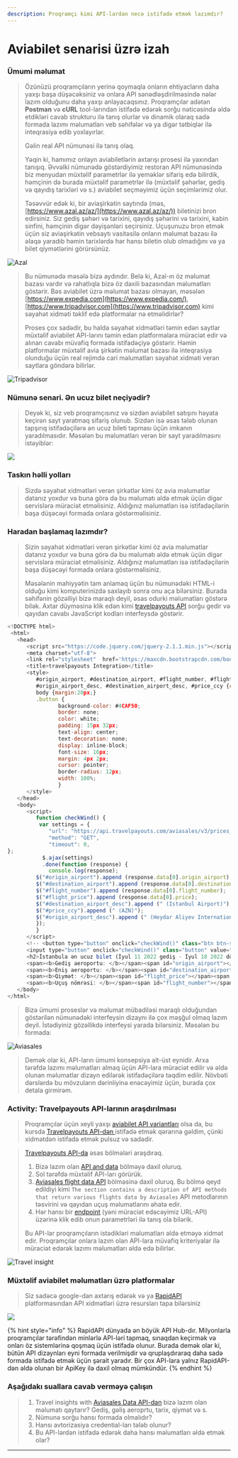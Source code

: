 ```yaml
---
description: Proqramçı kimi API-lardan necə istifadə etmək lazımdır?
---
```


# Aviabilet senarisi üzrə izah

### Ümumi məlumat&#x20;

> Özünüzü proqramçıların yerinə qoymaqla onların ehtiyacların daha yaxşı başa düşəcəksiniz və onlara API sənədləşdirilməsində nələr lazım olduğunu daha yaxşı anlayacaqsınız. Proqramçılar adətən **Postman** və **cURL** tool-larından istifadə edərək sorğu nəticəsində əldə etdikləri cavab strukturu ilə tanış olurlar və dinamik olaraq sadə formada lazımı məlumatları veb səhifələr və ya digər tətbiqlər ilə inteqrasiya edib yoxlayırlar.
>
> Gəlin real API nümunəsi ilə tanış olaq.&#x20;
>
> Yəqin ki, hamımız onlayn aviabiletlərin axtarışı prosesi ilə yaxından tanışıq. Əvvəlki nümunədə göstərdiyimiz restoran API nümunəsində biz menyudan müxtəlif parametrlər ilə yeməklər sifariş edə bilirdik, həmçinin də burada müxtəlif parametrlər ilə (müxtəlif şəhərlər, gediş və qayıdış tarixləri və s.) aviabilet seçməyimiz üçün seçimlərimiz olur.
>
> Təsəvvür edək ki, bir aviaşirkətin saytında (məs, [https://www.azal.az/az/](https://www.azal.az/az/)) biletinizi bron edirsiniz. Siz gediş şəhəri və tarixini, qayıdış şəhərini və tarixini, kabin sinfini, həmçinin digər dəyişənləri seçirsiniz. Uçuşunuzu bron etmək üçün siz aviaşirkətin vebsaytı vasitəsilə onların məlumat bazası ilə əlaqə yaradıb həmin tarixlərdə hər hansı biletin olub olmadığını və ya bilet qiymətlərini görürsünüz.

![Azal](../.gitbook/assets/azal.png)

> Bu nümunədə məsələ bizə aydındır. Belə ki, Azal-ın öz məlumat bazası vardır və rahatlıqla bizə öz daxili bazasından məlumatları göstərir. Bəs aviabilet üzrə məlumat bazası olmayan, məsələn [https://www.expedia.com](https://www.expedia.com/), [https://www.tripadvisor.com](https://www.tripadvisor.com) kimi səyahət xidməti təklif edə platformalar nə etməlidirlər?&#x20;
>
> Proses çox sadədir, bu halda səyahət xidmətləri təmin edən saytlar müxtəlif aviabilet API-larını təmin edən platformalara müraciət edir və alınan cavabı müvafiq formada istifadəçiyə göstərir. Həmin platformalar müxtəlif avia şirkətin məlumat bazası ilə inteqrasiya olunduğu üçün real rejimdə cari məlumatları səyahət xidməti verən saytlara göndərə bilirlər.

![Tripadvisor](../.gitbook/assets/tripadvisor.png)

### Nümunə senari. Ən ucuz bilet neçiyədir?

> Deyək ki, siz veb proqramçısınız və sizdən aviabilet satışını həyata keçirən sayt yaratmaq sifariş olunub. Sizdən isə əsas tələb olunan tapşırıq istifadəçilərə ən ucuz bileti tapması üçün imkanın yaradılmasıdır. Məsələn bu məlumatları verən bir sayt yaradılmasını istəyiblər:&#x20;

![](../.gitbook/assets/flight\_html.png)

### Taskın həlli yolları

> Sizdə səyahət xidmətləri verən şirkətlər kimi öz avia məlumatlar datanız yoxdur və buna görə də bu məlumatı əldə etmək üçün digər servislərə müraciət etməlisiniz. Aldığınız məlumatları isə istifadəçilərin başa düşəcəyi formada onlara göstərməlisiniz.

### Haradan başlamaq lazımdır?

> Sizin səyahət xidmətləri verən şirkətlər kimi öz avia məlumatlar datanız yoxdur və buna görə də bu məlumatı əldə etmək üçün digər servislərə müraciət etməlisiniz. Aldığınız məlumatları isə istifadəçilərin başa düşəcəyi formada onlara göstərməlisiniz.
>
> Məsələnin mahiyyətin tam anlamaq üçün bu nümunədəki HTML-i olduğu kimi komputerinizdə saxlayıb sonra onu aça bilərsiniz. Burada səhifənin gözəlliyi bizə maraqlı deyil, əsas odurki məlumatları göstərə bilək. Axtar düyməsinə klik edən kimi [travelpayouts API](https://support.travelpayouts.com/hc/en-us/articles/203956163) sorğu gedir və qayıdan cavabı JavaScript kodları interfeysdə göstərir.&#x20;

```javascript
<!DOCTYPE html>
 <html>
   <head>
      <script src="https://code.jquery.com/jquery-2.1.1.min.js"></script>
      <meta charset="utf-8">
      <link rel="stylesheet"  href='https://maxcdn.bootstrapcdn.com/bootstrap/3.3.4/css/bootstrap.min.css' rel='stylesheet' type='text/css'>
      <title>travelpayouts Integration</title>
      <style>
         #origin_airport, #destination_airport, #flight_number, #flight_price {color: red; font-weight: bold;};
         #origin_airport_desc, #destination_airport_desc, #price_ccy {color: darkblue;  font-weight: bold;}
         body {margin:20px;}
         .button {
                background-color: #4CAF50;
                border: none;
                color: white;
                padding: 15px 32px;
                text-align: center;
                text-decoration: none;
                display: inline-block;
                font-size: 16px;
                margin: 4px 2px;
                cursor: pointer;
                border-radius: 12px;
                width: 100%;
                }
      </style>
   </head>
   <body>
      <script>
         function checkWind() {
          var settings = {
             "url": "https://api.travelpayouts.com/aviasales/v3/prices_for_dates?origin=GYD&destination=SAW&departure_at=2022-07-11&return_at=2022-07-18&unique=false&sorting=price&direct=false&currency=azn&limit=30&page=1&one_way=true&token=3c63416a24d3b969da6df9271faa9d6e",
             "method": "GET",
             "timeout": 0,
};
           $.ajax(settings)
           .done(function (response) {
             console.log(response);
         $("#origin_airport").append (response.data[0].origin_airport);
         $("#destination_airport").append (response.data[0].destination_airport);
         $("#flight_number").append (response.data[0].flight_number);
         $("#flight_price").append (response.data[0].price);
         $("#destination_airport_desc").append (" (Istanbul Airport)");
         $("#price_ccy").append (" (AZN)");
         $("#origin_airport_desc").append (" (Heydar Aliyev International Airport)");
         });
         }
      </script>
      <!-- <button type="button" onclick="checkWind()" class="btn btn-success weatherbutton">Axtar</button>  -->
      <input type="button" onclick="checkWind()" class="button" value="Axtar">
      <h2>İstanbula ən ucuz bilet (İyul 11 2022 gediş - İyul 18 2022 dönüş)</h2>
      <span><b>Gediş aeroportu: </b></span><span id="origin_airport"></span><span id="origin_airport_desc"></span><br/>
      <span><b>Eniş aeroportu: </b></span><span id="destination_airport"></span> <span id="destination_airport_desc"></span><br/>
      <span><b>Qiymət: </b></span><span id="flight_price"></span><span id="price_ccy"></span><br/>
      <span><b>Uçuş nömrəsi: </b></span><span id="flight_number"></span>
   </body>
</html>


```

> Bizə ümumi proseslər və məlumat mübadiləsi maraqlı olduğundan göstərilən nümunədəki interfeysin dizaynı ilə çox məşğul olmaq lazım deyil. İstədiyiniz gözəllikdə interfeysi yarada bilərsiniz. Məsələn bu formada:

![Aviasales](../.gitbook/assets/bilet\_az\_cheapest.png)

> Demək olar ki, API-ların ümumi konsepsiya alt-üst eynidir. Arxa tərəfdə lazımı məlumatları almaq üçün API-lara müraciət edilir və əldə olunan məlumatlar dizayn edilərək istifadəçilərə təqdim edilir. Növbəti dərslərdə bu mövzuların dərinliyinə enəcəyimiz üçün, burada çox detala girmirəm.

### Activity: Travelpayouts API-larının araşdırılması

> Proqramçılar üçün xeyli yaxşı [aviabilet API variantları](https://rapidapi.com/collection/flight-data-apis) olsa da, bu kursda [Travelpayouts API-dən ](https://rapidapi.com/Travelpayouts/api/flight-data/)istifadə etmək qərarına gəldim, çünki xidmətdən istifadə etmək pulsuz və sadədir.

> [Travelpayouts API-da](https://support.travelpayouts.com/hc/en-us) əsas bölmələri araşdıraq.
>
> 1. Bizə lazım olan [API and data](https://support.travelpayouts.com/hc/en-us/articles/203956163-Travel-insights-with-Aviasales-Data-API) bölməyə daxil oluruq.
> 2. Sol tərəfdə müxtəlif API-ları görürük.
> 3. [Aviasales flight data API](https://support.travelpayouts.com/hc/en-us/sections/201008338-Aviasales-flight-data-API) bölməsinə daxil oluruq. Bu bölmə qeyd edildiyi kimi `The section contains a description of API methods that return various flights data by Aviasales` API metodlarının təsvirini və qayıdan uçuş məlumatlarını əhatə edir.
> 4. Hər hansı bir [endpoint](https://support.travelpayouts.com/hc/en-us/articles/203956163-Travel-insights-with-Aviasales-Data-API) (yəni müraciət edəcəyimiz URL-API) üzərinə klik edib onun parametrləri ilə tanış ola bilərik.
>
> Bu API-lar proqramçıların istədikləri məlumatları əldə etməyə xidmət edir. Proqramçılar onlara lazım olan API-lara müvafiq kriteriyalar ilə müraciət edərək lazımı məlumatları əldə edə bilirlər.
>
>

![Travel insight](<../.gitbook/assets/Travel\_insight (1).png>)

### Müxtəlif aviabilet məlumatları üzrə platformalar

> Siz sadəcə google-dan axtarış edərək və ya [RapidAPI](https://rapidapi.com/hub) platformasından API xidmətləri üzrə resursları tapa bilərsiniz

![](../.gitbook/assets/Rapid\_data.png)

{% hint style="info" %}
RapidAPI dünyada ən böyük API Hub-dır. Milyonlarla proqramçılar tərəfindən minlərlə API-ləri tapmaq, sınaqdan keçirmək və onları öz sistemlərinə qoşmaq üçün istifadə olunur. Burada demək olar ki, bütün API dizaynları eyni formada verilmişdir və qruplaşdıraraq daha sadə formada istifadə etmək üçün şərait yaradır. Bir çox API-lara yalnız RapidAPI-dən əldə olunan bir ApiKey ilə daxil olmaq mümkündür.&#x20;
{% endhint %}

### Aşağıdakı suallara cavab verməyə çalışın

> 1. Travel insights with [Aviasales Data API-dan](https://support.travelpayouts.com/hc/en-us/articles/203956163-Travel-insights-with-Aviasales-Data-API) bizə lazım olan məlumatı qaytarır? Gediş, gəliş aeroprtu, tarix, qiymət və s.
> 2. Nümunə sorğu hansı formada olmalıdır?
> 3. Hansı avtorizasiya credential-ları tələb olunur?
> 4. Bu API-lərdən istifadə edərək daha hansı məlumatları əldə etmək olar?

****

